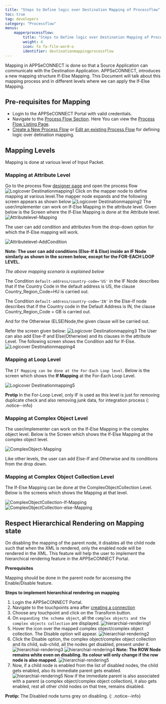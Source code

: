 ```yaml
---
title: "Steps to Define logic over Destination Mapping of Processflow"
toc: true
tag: developers
category: "Processflow"
menus: 
    mapperprocessflow:
        title: "Steps to Define logic over Destination Mapping of Processflow"
        weight: 4
        icon: fa fa-file-word-o
        identifier: destinationmappingprocessflow
---
```


Mapping in APPSeCONNECT is done so that a Source Application can communicate with the Destination Application. APPSeCONNECT, introduces a new mapping structure If-Else Mapping. This Document will talk about this mapping process and in different levels where we can apply the If-Else Mapping.

## Pre-requisites for Mapping
* Login to the APPSeCONNECT Portal with valid credentials.
* Navigate to the [Process Flow Section](). Here You can view the [Process Flow Listing Page]().
* [Create a New Process Flow]() or [Edit an existing Process Flow]() for defining logic over 
detination mapping. 

## Mapping Levels

Mapping is done at various level of Input Packet. 

### Mapping at Attribute Level

Go to the process flow [designer page]() and open the process flow
![Logicover Destinationmapping1](../../staticfiles/processflow/media/mapper/logicover-destinationmapping1.PNG)
Click on the mapper node to define mapping at various level.The mapper node expands and the following screen appears as shown below
![Logicover Destinationmapping2](../../staticfiles/processflow/media/mapper/logicover-destinationmapping2.PNG)
The user/implementer can work on If-Else Mapping in the attribute level. Given below is the Screen where the If-Else Mapping is done at the Attribute level.  
![Attributelevel-Mapping](/staticfiles/Transformation/media/Attributelevel-Mapping.png)

The user can add condition and attributes from the drop-down option for which the If-Else mapping will work.

![Attributelevel-AddCondition](/staticfiles/Transformation/media/Attributelevel-AddCondition.png)

**Note: The user can add conditions (Else-If & Else) inside an IF Node similarly as shown in the screen below, except for the FOR-EACH LOOP LEVEL.**

*The above mapping scenario is explained below*

The Condition `default-address/country-code='US'` in the IF Node describes that if the Country Code in the default address is US, the clause Country_Region_Code=HU is carried out.

The Condition `default-address/country-code='IN'` in the Else-If node describes that if the Country code in the Default Address is IN, the clause Country_Region_Code = GB is carried out.

And for the Otherwise (ELSE)Node,the given clause will be carried out.

Refer the screen given below:
![Logicover Destinationmapping3](../../staticfiles/processflow/media/mapper/logicover-destinationmapping3.PNG)
The User can also add Else-If and Else(Otherwise) and its clauses in the attribute Level. The following screen shows the Condition add for If-Else.  
![Logicover Destinationmapping4](../../staticfiles/processflow/media/mapper/logicover-destinationmapping4.PNG)

### Mapping at Loop Level

The `If Mapping can be done at the For-Each Loop level`. Below is the screen which shows the **If Mapping** at the For-Each Loop Level.  

![Logicover Destinationmapping5](../../staticfiles/processflow/media/mapper/logicover-destinationmapping5.PNG)

**Protip** In the For-Loop Level, only IF is used as this level is just for removing duplicate check and also removing junk data, for integration process 
{: .notice--info}

### Mapping at Complex Object Level

The user/implementer can work on the If-Else Mapping in the complex object level. 
Below is the Screen which shows the If-Else Mapping at the complex object level.  

![ComplexObject-Mapping](/staticfiles/Transformation/media/ComplexObject-Mapping.png)

Like other levels, the user can add Else-If and Otherwise and its conditions from the drop down. 

### Mapping at Complex Object Collection  Level

The If-Else Mapping can be done at the ComplexObjectCollection Level. Below is the screens which shows the Mapping at that level.  

![ComplexObjectCollection-If-Mapping](/staticfiles/Transformation/media/ComplexObjectCollection-If-Mapping.png)  
![ComplexObjectCollection-else-Mapping](/staticfiles/Transformation/media/ComplexObjectCollection-else-Mapping.png)

## Respect Hierarchical Rendering on Mapping state

On disabling the mapping of the parent node, it disables all the child node such that when the XML is rendered, 
only the enabled node will be rendered in the XML. This feature will help the user to implement
the hierarchical rendering feature in the APPSeCONNECT Portal.

**Prerequisites**

Mapping should be done in the parent node for accessing the Enable/Disable feature.

**Steps to implement hierarchical rendering on mapping**
1.	Login the APPSeCONNECT Portal.
2.	Navigate to the touchpoints area after [creating a connection](/getting-started/#creating-connection--executing-the-touchpoint) 
3.	Choose any touchpoint and click on the Transform button.
4.  On `expanding the schema object`, all the `complex objects and the complex objects collection` are displayed.
    ![hierarchial-rendering1](/staticfiles/Transformation/media/hierarchial-rendering1.png) 
5.	Hover the icon over the mapped complex object/complex object collection. The Disable option will appear. 
    ![hierarchial-rendering2](/staticfiles/Transformation/media/hierarchial-rendering2.png)    
8.	Click the Disable option, the complex object/complex object collection and its child, sub-child, 
    all the nodes get disabled, present under it.
    ![hierarchial-rendering3](/staticfiles/Transformation/media/hierarchial-rendering3.png) 
    ![hierarchial-rendering4](/staticfiles/Transformation/media/hierarchial-rendering4.png) 
**Note: The ROW Node remains white even on disabling. Its colour will only change if the row node is also mapped.**
    ![hierarchial-rendering5](/staticfiles/Transformation/media/hierarchial-rendering5.png) 
9.	Now, if a child node is enabled from the list of disabled nodes, the child gets enabled, also its immediate parent gets enabled.
    ![hierarchial-rendering5](/staticfiles/Transformation/media/hierarchial-rendering6.png) 
Now if the immediate parent is also associated with a parent (a complex object/complex object collection), it also gets 
enabled, rest all other child nodes on that tree, remains disabled. 

**Protip:** The Disabled node turns grey on disabling.
{: .notice--info} 

